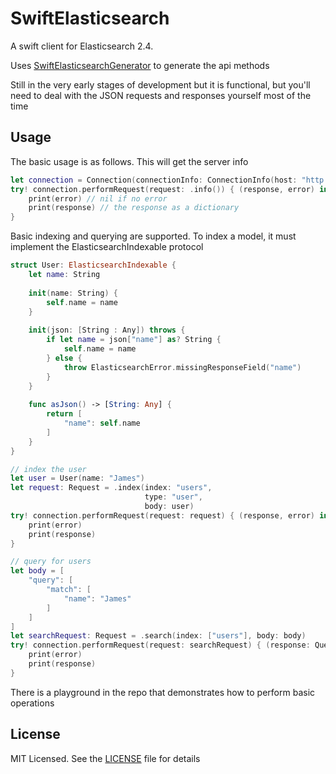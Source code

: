 # SwiftElasticsearch

A swift client for Elasticsearch 2.4.

Uses [SwiftElasticsearchGenerator](https://github.com/JimiSmith/SwiftElasticsearchGenerator) to generate the api methods

Still in the very early stages of development but it is functional, but you'll need to deal with the JSON requests and responses yourself most of the time

## Usage

The basic usage is as follows. This will get the server info

```swift
let connection = Connection(connectionInfo: ConnectionInfo(host: "http://localhost", port: 9200))
try! connection.performRequest(request: .info()) { (response, error) in
    print(error) // nil if no error
    print(response) // the response as a dictionary
}
```

Basic indexing and querying are supported. To index a model, it must implement the ElasticsearchIndexable protocol

```swift
struct User: ElasticsearchIndexable {
    let name: String
    
    init(name: String) {
        self.name = name
    }
    
    init(json: [String : Any]) throws {
        if let name = json["name"] as? String {
            self.name = name
        } else {
            throw ElasticsearchError.missingResponseField("name")
        }
    }
    
    func asJson() -> [String: Any] {
        return [
            "name": self.name
        ]
    }
}

// index the user
let user = User(name: "James")
let request: Request = .index(index: "users",
                              type: "user",
                              body: user)
try! connection.performRequest(request: request) { (response, error) in
    print(error)
    print(response)
}

// query for users
let body = [
    "query": [
        "match": [
            "name": "James"
        ]
    ]
]
let searchRequest: Request = .search(index: ["users"], body: body)
try! connection.performRequest(request: searchRequest) { (response: QueryResponse<User>?, error) in
    print(error)
    print(response)
}
```


There is a playground in the repo that demonstrates how to perform basic operations

## License

MIT Licensed. See the [LICENSE](/LICENSE) file for details
